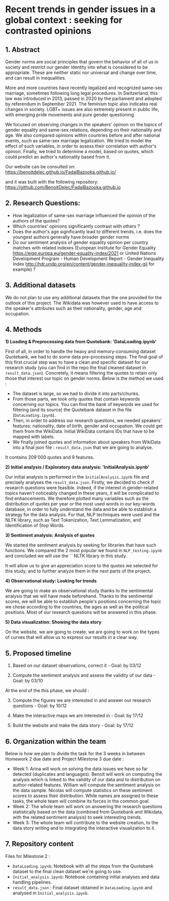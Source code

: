 # Recent trends in gender issues in a global context : seeking for contrasted opinions

## 1. Abstract

Gender norms are social principles that govern the behavior of all of us in society and restrict our gender identity into what is considered to be appropriate. These are neither static nor universal and change over time, and can result in inequalities. 

More and more countries have recently legalized and recognized same-sex marriage, sometimes following long legal procedures. In Switzerland, this law was introduced in 2013, passed in 2020 by the parliament and adopted by referendum in September 2021.
The feminism topic also indicates real changes in society. LGBT+ issues are also extremely present in public life, with emerging pride movements and pure gender questioning.

We focused on observing changes in the speakers’ opinion on the topics of gender equality and same-sex relations, depending on their nationality and age. 
We also compared opinions within countries before and after national events, such as same-sex marriage legalization.
We tried to model the effect of such variables, in order to assess their correlation with author's opinion.
Finally, we tried to determine a model, based on quotes, which could predict an author's nationality based from it.

Our website can be consulted on: https://benoitdelec.github.io/FadalBazooka.github.io/

and it was built with the following repository: https://github.com/BenoitDelec/FadalBazooka.github.io

## 2. Research Questions:

- How legalization of same-sex marriage influenced the opinion of the authors of the quotes?
- Which countries' opinions significantly contrast with others ?
- Does the author's age significantly lead to different trends, i.e. does the youngest authors generally have broader gender norms 
- Do our sentiment analysis of gender equality opinion per country matches with related indexes (European Institute for Gender Equality https://eige.europa.eu/gender-equality-index/2021 or United Nations Development Program - Human Development Report - Gender Inequality Index http://hdr.undp.org/en/content/gender-inequality-index-gii for example) ?

## 3. Additional datasets

We do not plan to use any additional datasets than the one provided for the outlook of this project.
The Wikidata was however used to have access to the speaker's attributes such as their nationality, gender, age and occupation.

## 4. Methods

**1) Loading & Preprocessing data from Quotebank: 'DataLoading.ipynb'**

First of all, in order to handle the heavy and memory-consuming dataset Quotebank, we had to do some data pre-processing steps.
The final goal of this first crucial step was to have a clean and specific dataset for our research study (you can find in the repo the final cleaned dataset in ```result_data.json```). Concretely, it means filtering the quotes to retain only those that interest our topic on gender norms. Below is the method we used :

- The dataset is large, so we had to divide it into parts/chunks. 
- From those parts, we took only quotes that contain keywords concerning our topics. You can find the bank of keywords we used for filtering (and its source) the Quotebank dataset in the file (```DataLoading.ipynb```).
- Then, in order to address our research questions, we needed speakers' features: nationality, date of birth, gender and occupation. We could get them from the WikiData. Initial WikiData contains IDs that have to be mapped with labels.   
- We finally joined quotes and information about speakers from WikiData into a final json file : ```result_data.json``` that we are going to analyse.

It contains 209'000 quotes and 9 features.

**2) Initial analysis / Exploratory data analysis: 'InitialAnalysis.ipynb'**

Our initial analysis is performed in the ```InitialAnalysis.ipynb``` file and precisely analyses the ```result_data.json```.
Firstly, we decided to check if research questions were feasible. Indeed, if the interest in gender-related topics haven't noticeably changed in these years, it will be complicated to find enhancements. We therefore plotted many variables such as the distribution of quotes per year or the most used words in our key-words database, in order to fully understand the data and be able to establish a strategy for the data analysis.
For that, NLP techniques were used and the NLTK library, such as Text Tokenization, Text Lemmatization, and Identification of Stop Words. 

**3) Sentiment analysis: Analysis of quotes**

We started the sentiment analysis by seeking for libraries that have such functions. We compared the 2 most popular we found in ```NLP_testing.ipynb``` and concluded we will use the ```NLTK library in this study.

It will allow us to give an appreciation score to the quotes we selected for this study, and to further analyze them in the next parts of the project.

**4) Observational study: Looking for trends**

We are going to make an observational study thanks to the sentimental analysis that we will have made beforehand. Thanks to the sentimental scores, we will be able to establish people's positions concerning the topic we chose according to the countries, the ages as well as the political positions. Most of our research questions will be answered in this phase. 

**5) Data visualization: Showing the data story**

On the website, we are going to create, we are going to work on the types of curves that will allow us to express our results in a clear way.

## 5. Proposed timeline

1) Based on our dataset observations, correct it - Goal: by 03/12

2) Compute the sentiment analysis and assess the validity of our data - Goal: by 03/10

At the end of the this phase, we should :

3) Compute the figures we are interested in and answer our research questions - Goal: by 10/12

4) Make the interactive maps we are interested in - Goal: by 17/12

5) Build the website and make the data story - Goal: by 17/12

## 6. Organization within the team

Below is how we plan to divide the task for the 3 weeks in between Homework 2 due date and Project Milestone 3 due date :

- Week 1: Arina will work on solving the data issues we have so far detected (duplicates and languages). Benoit will work on computing the analysis which is linked to the validity of our data and to distribution on author-related features. William will compute the sentiment analysis on the data sample. Nicolas will compute statistics on these sentiment scores to assess their distribution. While names are assigned to these tasks, the whole team will combine its forces in the common goal.
- Week 2: The whole team will work on answering the research questions statistically based on the data (combined from Quotebank and Wikidata, with the related sentiment analysis) to seek interesting trends.
- Week 3: The whole team will contribute to the website creation, to the data story writing and to integrating the interactive visualization to it.

## 7. Repository content

Files for Milestone 2 : 

- ```DataLoading.ipynb```: Notebook with all the steps from the Quotebank dataset to the final clean dataset we're going to use.
- ```Initial_analysis.ipynb```: Notebook containing initial analyses and data handling pipelines. 
- ```result_data.json``` : Final dataset obtained in ```DataLoading.ipynb``` and analysed in ```Initial_analysis.ipynb```.
